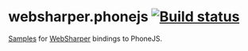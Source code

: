 # websharper.phonejs [![Build status](https://ci.appveyor.com/api/projects/status/qoe2eya7iy827aa8)](https://ci.appveyor.com/project/Jand42/samples-websharper-phonejs)

[Samples][samp] for [WebSharper][ws] bindings to PhoneJS.


[samp]: http://intellifactory.github.io/samples.websharper.phonejs
[ws]: http://websharper.com/
